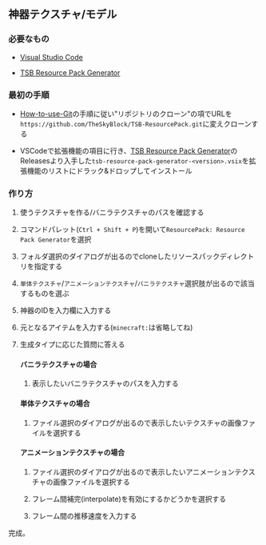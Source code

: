 ## 神器テクスチャ/モデル
### 必要なもの
* [Visual Studio Code](https://azure.microsoft.com/ja-jp/products/visual-studio-code/)

* [TSB Resource Pack Generator](https://github.com/TheSkyBlock/resource-pack-generator)

### 最初の手順
* [How-to-use-Git](https://github.com/TheSkyBlock/TheSkyBlock/wiki/How-to-use-Git)の手順に従い"リポジトリのクローン"の項でURLを`https://github.com/TheSkyBlock/TSB-ResourcePack.git`に変えクローンする

* VSCodeで拡張機能の項目に行き、[TSB Resource Pack Generator](https://github.com/TheSkyBlock/resource-pack-generator)のReleasesより入手した`tsb-resource-pack-generator-<version>.vsix`を拡張機能のリストにドラック&ドロップしてインストール

### 作り方
1. 使うテクスチャを作る/バニラテクスチャのパスを確認する

1. コマンドパレット(`Ctrl + Shift + P`)を開いて`ResourcePack: Resource Pack Generator`を選択

1. フォルダ選択のダイアログが出るのでcloneしたリソースパックディレクトリを指定する

1. `単体テクスチャ`/`アニメーションテクスチャ`/`バニラテクスチャ`選択肢が出るので該当するものを選ぶ

1. 神器のIDを入力欄に入力する

1. 元となるアイテムを入力する(`minecraft:`は省略してね)

1. 生成タイプに応じた質問に答える
    #### バニラテクスチャの場合
    1. 表示したいバニラテクスチャのパスを入力する

    #### 単体テクスチャの場合
    1. ファイル選択のダイアログが出るので表示したいテクスチャの画像ファイルを選択する

    #### アニメーションテクスチャの場合
    1. ファイル選択のダイアログが出るので表示したいアニメーションテクスチャの画像ファイルを選択する

    1. フレーム間補完(interpolate)を有効にするかどうかを選択する

    1. フレーム間の推移速度を入力する

完成。
